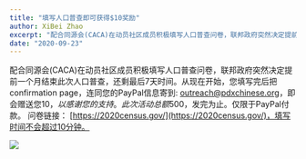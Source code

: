 ```yaml
---
title: "填写人口普查即可获得$10奖励"
author: XiBei Zhao
excerpt: "配合同源会(CACA)在动员社区成员积极填写人口普查问卷，联邦政府突然决定提前一个月结束此次人口普查，还剩最后7天时间。从现在开始，您填写完后把confirmation page，连同您的PayPal信息寄到: outreach@pdxchinese.org，即会赠送您$10，以感谢您的支持。此次活动总额$500，发完为止。仅限于PayPal付款。"
date: "2020-09-23"
---
```


配合同源会(CACA)在动员社区成员积极填写人口普查问卷，联邦政府突然决定提前一个月结束此次人口普查，还剩最后7天时间。从现在开始，您填写完后把confirmation page，连同您的PayPal信息寄到: outreach@pdxchinese.org，即会赠送您$10，以感谢您的支持。此次活动总额$500，发完为止。仅限于PayPal付款。 问卷链接： [https://2020census.gov/](https://2020census.gov/)，填写时间不会超过10分钟。

![](https://res.cloudinary.com/dhngj18do/image/upload/f_auto,q_auto/v1/images/activities/caca_2020_census)
